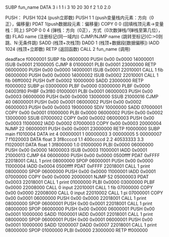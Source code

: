 SUBP fun_name
DATA 3
i 1 1
i 3 10 20 30
f 2 1.0 2.0

PUSH：
    PUSH 1024 (push立即数)
    PUSH 1 1 (push变量栈内元素：方向（0正），偏移量)
PDAT 1(push数据段元素：偏移量) 
COPY 0 0 (回填栈顶元素->变量栈：同上)
SPOP 0 0 4 (弹栈：方向（0正），方式（0次数弹栈/1弹栈至第几位），值)
FLAG name (注册标记(同一域内))
CJMP/NJMP name (跳转至标记)(C:>0则跳、N:无条件跳)
SADD (栈顶+次栈顶)
DADD 1 (栈顶+数据段[数据偏移])
IADD 1024 (栈顶+立即数)
RETP (返回函数)
CALL 2 fun_name (调用)

deadface
f0000001    SUBP fib
06000000    PUSH 0x00 0x0000
14000001    ISUB 0x0001
21000005    CJMP 8
01000001    PLBI 0x0001
23000000    RETP
06000000    PUSH 0x00 0x0000
14000001    ISUB 0x0001
22010001    CALL 1 fib
06000000    PUSH 0x00 0x0000
14000002    ISUB 0x0002
22010001    CALL 1 fib
06ff0002    PUSH 0xff 0x0002
10000000    SADD
23000000    RETP
f0000002    SUBP pi
03000000    PLBF 0x0000
03000000    PLBF 0x0000
04003f80    PHBF 0x3f80
01000001    PLBI 0x0001
06000003    PUSH 0x00 0x0003
06000000    PUSH 0x00 0x0000
13000000    SSUB
21000016    CJMP 40
06000001    PUSH 0x00 0x0001
06000002    PUSH 0x00 0x0002
06000003    PUSH 0x00 0x0003
19000000    SDIV
10000000    SADD
07000001    COPY 0x00 0x0001
01000000    PLBI 0x0000
06000002    PUSH 0x00 0x0002
13000000    SSUB
07000002    COPY 0x00 0x0002
06000003    PUSH 0x00 0x0003
11000002    IADD 0x0002
07000003    COPY 0x00 0x0003
20000004    NJMP 22
06000001    PUSH 0x00 0x0001
23000000    RETP
f0000000    SUBP main
f1010004    DATA int 4
00000001    1
00000003    3
00000005    5
00000007    7
f1020003    DATA float 3
3f8ccccd    1.1
400ccccd    2.2
40533333    3.3
f1020001    DATA float 1
3f800000    1.0
01000000    PLBI 0x0000
06000000    PUSH 0x00 0x0000
14000003    ISUB 0x0003
11000001    IADD 0x0001
21000013    CJMP 64
06000000    PUSH 0x00 0x0000
0500ffff    PDAT 0xFFFF
22018001    CALL 1 print
08000000    SPOP
06000001    PUSH 0x00 0x0000
11000004    IADD 0x0004
0500ffff    PDAT 0xFFFF
22018001    CALL 1 print
08000000    SPOP
06000000    PUSH 0x00 0x0000
11000001    IADD 0x0001
07000000    COPY 0x00 0x0000
20000001    NJMP 52
05000003    PDAT 0x0003
22018001    CALL 1 print
01000000    PLBI 0x0000
03000000    PLBF 0x0000
22008000    CALL 0 input
22010001    CALL 1 fib
07000000    COPY 0x00 0x0000
22008000    CALL 0 input
22010002    CALL 1 pi
07000001    COPY 0x00 0x0001
06000000    PUSH 0x00 0x0000
22018001    CALL 1 print
08000000    SPOP
06000001    PUSH 0x00 0x0001
22018001    CALL 1 print
08000000    SPOP
06000000    PUSH 0x00 0x0000
06000001    PUSH 0x00 0x0001
10000000    SADD
11000001    IADD 0x0001
22018001    CALL 1 print
08000000    SPOP
06000001    PUSH 0x00 0x0001
06000001    PUSH 0x00 0x0001
10000000    SADD
12000007    DADD 0x0007
22018001    CALL 1 print
08000000    SPOP
01000000    PLBI 0x0000
23000000    RETP
ff000000